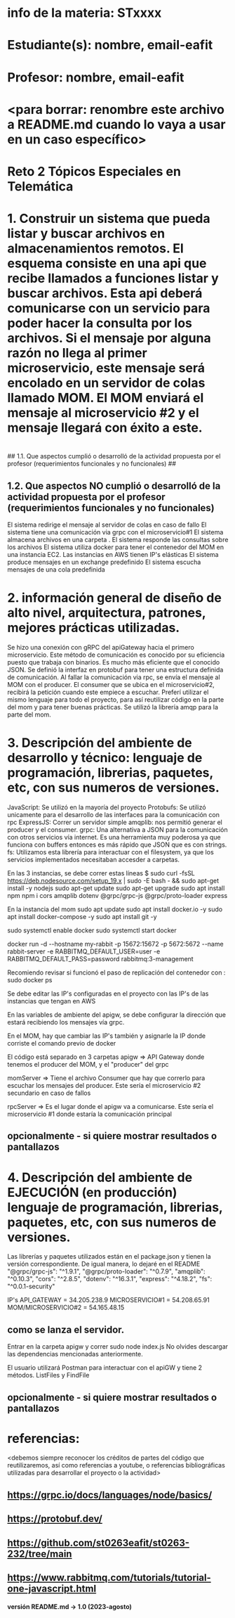 # info de la materia: STxxxx <nombre>
#
# Estudiante(s): nombre, email-eafit
#
# Profesor: nombre, email-eafit
#


# <para borrar: renombre este archivo a README.md cuando lo vaya a usar en un caso específico>

# Reto 2 Tópicos Especiales en Telemática
#
# 1. Construir un sistema que pueda listar y buscar archivos en almacenamientos remotos. El esquema consiste en una api que recibe llamados a funciones listar y buscar archivos. Esta api deberá comunicarse con un servicio para poder hacer la consulta por los archivos. Si el mensaje por alguna razón no llega al primer microservicio, este mensaje será encolado en un servidor de colas llamado MOM. El MOM enviará el mensaje al microservicio #2 y el mensaje llegará con éxito a este. 
#
<texto descriptivo>
## 1.1. Que aspectos cumplió o desarrolló de la actividad propuesta por el profesor (requerimientos funcionales y no funcionales)
##

## 1.2. Que aspectos NO cumplió o desarrolló de la actividad propuesta por el profesor (requerimientos funcionales y no funcionales)

El sistema redirige el mensaje al servidor de colas en caso de fallo
El sistema tiene una comunicación via grpc con el microservicio#1
El sistema almacena archivos en una carpeta .
El sistema responde las consultas sobre los archivos
El sistema utiliza docker para tener el contenedor del MOM en una instancia EC2.
Las instancias en AWS tienen IP's elásticas
El sistema produce mensajes en un exchange predefinido
El sistema escucha mensajes de una cola predefinida 

# 2. información general de diseño de alto nivel, arquitectura, patrones, mejores prácticas utilizadas.
Se hizo una conexión con gRPC del apiGateway hacia el primero microservicio. Este método de comunicación es conocido por su eficiencia puesto que trabaja con binarios. Es mucho más eficiente que el conocido JSON. Se definió la interfaz en protobuf para tener una estructura definida de comunicación. Al fallar la comunicación via rpc, se envía el mensaje al MOM con el producer. El consumer que se ubica en el microservicio#2, recibirá la petición cuando este empiece a escuchar. Preferí utilizar el mismo lenguaje para todo el proyecto, para así reutilizar código en la parte del mom y para tener buenas prácticas. Se utilizó la librería amqp para la parte del mom. 


# 3. Descripción del ambiente de desarrollo y técnico: lenguaje de programación, librerias, paquetes, etc, con sus numeros de versiones.
JavaScript: Se utilizó en la mayoría del proyecto
Protobufs: Se utilizó unicamente para el desarrollo de las interfaces para la comunicación con rpc
ExpressJS: Correr un servidor simple
amqplib:  nos permitió generar el producer y el consumer.
grpc: Una alternativa a JSON para la comunicación con otros servicios vía internet. Es una herramienta muy poderosa ya que funciona con buffers entonces es más rápido que JSON que es con strings.
fs: Utilizamos esta librería para interactuar con el filesystem, ya que los servicios implementados necesitaban accesder a carpetas.

En las 3 instancias, se debe correr estas líneas
$ sudo curl -fsSL https://deb.nodesource.com/setup_19.x | sudo -E bash - && sudo apt-get install -y nodejs
sudo apt-get update
sudo apt-get upgrade
sudo apt install npm
npm i cors amqplib dotenv @grpc/grpc-js @grpc/proto-loader express

En la instancia del mom
sudo apt update
sudo apt install docker.io -y
sudo apt install docker-compose -y
sudo apt install git -y

sudo systemctl enable docker
sudo systemctl start docker

docker run -d --hostname my-rabbit -p 15672:15672 -p 5672:5672 --name rabbit-server -e RABBITMQ_DEFAULT_USER=user -e RABBITMQ_DEFAULT_PASS=password rabbitmq:3-management

Recomiendo revisar si funcionó el paso de replicación del contenedor con : sudo docker ps

Se debe editar las IP's configuradas en el proyecto con las IP's de las instancias que tengan en AWS

En las variables de ambiente del apigw, se debe configurar la dirección que estará recibiendo los mensajes vía grpc.

En el MOM, hay que cambiar las IP's también y asignarle la IP donde corriste el comando previo de docker 



El código está separado en 3 carpetas
apigw => API Gateway donde tenemos el producer del MOM, y el "producer" del grpc

momServer => Tiene el archivo Consumer que hay que correrlo para escuchar los mensajes del producer. Este sería el microservicio #2 secundario en caso de fallos

rpcServer => Es el lugar donde el apigw va a comunicarse. Este sería el microservicio #1 donde estaría la comunicación principal


## opcionalmente - si quiere mostrar resultados o pantallazos 

# 4. Descripción del ambiente de EJECUCIÓN (en producción) lenguaje de programación, librerias, paquetes, etc, con sus numeros de versiones.
Las librerías y paquetes utilizados están en el package.json y tienen la versión correspondiente. De igual manera, lo dejaré en el README
"@grpc/grpc-js": "^1.9.1",
"@grpc/proto-loader": "^0.7.9",
"amqplib": "^0.10.3",
"cors": "^2.8.5",
"dotenv": "^16.3.1",
"express": "^4.18.2",
"fs": "^0.0.1-security"

IP's
API_GATEWAY = 34.205.238.9
MICROSERVICIO#1 = 54.208.65.91
MOM/MICROSERVICIO#2 = 54.165.48.15

## como se lanza el servidor.
Entrar en la carpeta apigw y correr 
sudo node index.js
No olvides descargar las dependencias mencionadas anteriormente.

El usuario utilizará Postman para interactuar con el apiGW y tiene 2 métodos. ListFiles y FindFile

## opcionalmente - si quiere mostrar resultados o pantallazos 


# referencias:
<debemos siempre reconocer los créditos de partes del código que reutilizaremos, así como referencias a youtube, o referencias bibliográficas utilizadas para desarrollar el proyecto o la actividad>
## https://grpc.io/docs/languages/node/basics/
## https://protobuf.dev/
## https://github.com/st0263eafit/st0263-232/tree/main
## https://www.rabbitmq.com/tutorials/tutorial-one-javascript.html

#### versión README.md -> 1.0 (2023-agosto)